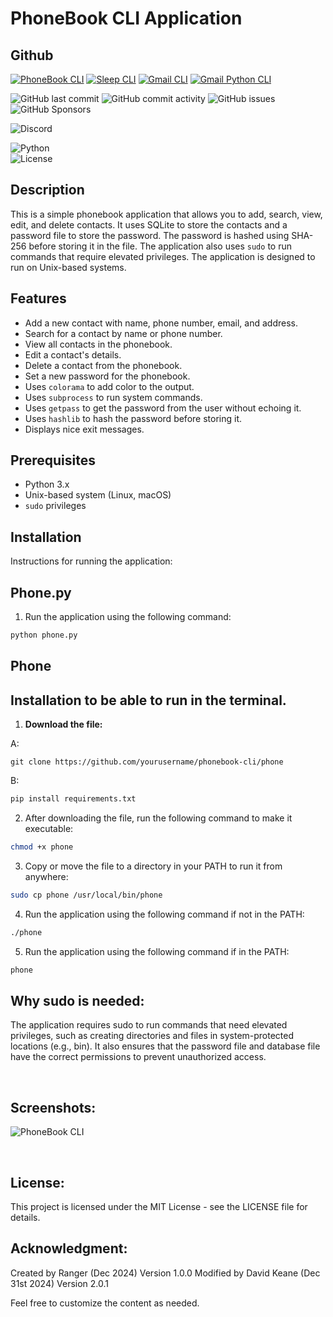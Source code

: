 # PhoneBook CLI Application

## Github
[![PhoneBook CLI](https://img.shields.io/badge/PhoneBook-CLI-blue)](https://github.com/davidtkeane/PhoneBook-CLI)
[![Sleep CLI](https://img.shields.io/badge/Sleep-CLI-blue)](https://github.com/davidtkeane/Sleep-CLI)
[![Gmail CLI](https://img.shields.io/badge/Gmail-CLI-red?style=flat&logo=gmail&logoColor=white&labelColor=gray)](https://github.com/davidtkeane/gmail-multi-cli)
[![Gmail Python CLI](https://img.shields.io/badge/Gmail-Python%20CLI-blue?style=flat&logo=gmail&logoColor=white&labelColor=red)](https://github.com/davidtkeane/gmail-multi-cli)

![GitHub last commit](https://img.shields.io/github/last-commit/davidtkeane/PhoneBook-CLI?style=flat-square)
![GitHub commit activity](https://img.shields.io/github/commit-activity/w/davidtkeane/PhoneBook-CLI?authorFilter=davidtkeane)
![GitHub issues](https://img.shields.io/github/issues-raw/davidtkeane/PhoneBook-CLI?style=flat-square)
![GitHub Sponsors](https://img.shields.io/github/sponsors/davidtkeane)

![Discord](https://img.shields.io/discord/815701213827301396)

![Python](https://img.shields.io/badge/Python-3.7%2B-blue)  
![License](https://img.shields.io/badge/License-MIT-green) 

## Description 

This is a simple phonebook application that allows you to add, search, view, edit, and delete contacts. It uses SQLite to store the contacts and a password file to store the password. The password is hashed using SHA-256 before storing it in the file. The application also uses `sudo` to run commands that require elevated privileges. The application is designed to run on Unix-based systems.

## Features

- Add a new contact with name, phone number, email, and address.
- Search for a contact by name or phone number.
- View all contacts in the phonebook.
- Edit a contact's details.
- Delete a contact from the phonebook.
- Set a new password for the phonebook.
- Uses `colorama` to add color to the output.
- Uses `subprocess` to run system commands.
- Uses `getpass` to get the password from the user without echoing it.
- Uses `hashlib` to hash the password before storing it.
- Displays nice exit messages.

## Prerequisites

- Python 3.x
- Unix-based system (Linux, macOS)
- `sudo` privileges

## Installation

Instructions for running the application:

## Phone.py
1. Run the application using the following command:

```bash
python phone.py
```

## Phone
## Installation to be able to run in the terminal.

1. **Download the file:**

A:
```
git clone https://github.com/yourusername/phonebook-cli/phone
```
B:
```bash
pip install requirements.txt
```

2. After downloading the file, run the following command to make it executable:

```bash
chmod +x phone
```
3. Copy or move the file to a directory in your PATH to run it from anywhere:

```bash
sudo cp phone /usr/local/bin/phone
```
4. Run the application using the following command if not in the PATH:

```bash
./phone
```
5. Run the application using the following command if in the PATH:

```bash
phone
```

## Why sudo is needed:

The application requires sudo to run commands that need elevated privileges, such as creating directories and files in system-protected locations (e.g., bin). It also ensures that the password file and database file have the correct permissions to prevent unauthorized access.

<br>

## Screenshots:

<p>
    <img alt="PhoneBook CLI" src="https://img.shields.io/badge/PhoneBook-CLI-blue">
</p>
<br>

## License:

This project is licensed under the MIT License - see the LICENSE file for details.

## Acknowledgment:

Created by Ranger (Dec 2024) Version 1.0.0
Modified by David Keane (Dec 31st 2024) Version 2.0.1

Feel free to customize the content as needed.

